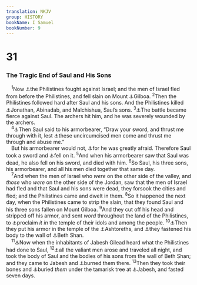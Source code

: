 ```yaml
---
translation: NKJV
group: HISTORY
bookName: I Samuel 
bookNumber: 9
---
```


<div class="title"><h1>31</h1><h3>The Tragic End of Saul and His Sons</h3></div>
<span class="verse 1sa_31_1"> <sup>1</sup>Now <a data-toggle="tooltip" data-placement="bottom" title="1 Sam. 23:22">⚓</a>the Philistines fought against Israel; and the men of Israel fled from before the Philistines, and fell slain on Mount <a data-toggle="tooltip" data-placement="bottom" title="1 Chr. 10:1–12">⚓</a>Gilboa. </span>
<span class="verse 1sa_31_2"><sup>2</sup>Then the Philistines followed hard after Saul and his sons. And the Philistines killed <a data-toggle="tooltip" data-placement="bottom" title="1 Sam. 28:4">⚓</a>Jonathan, Abinadab, and Malchishua, Saul’s sons. </span>
<span class="verse 1sa_31_3"><sup>3</sup><a data-toggle="tooltip" data-placement="bottom" title="1 Sam. 14:49; 1 Chr. 8:33">⚓</a>The battle became fierce against Saul. The archers hit him, and he was severely wounded by the archers.<br/></span>
<span class="verse 1sa_31_4"> <sup>4</sup><a data-toggle="tooltip" data-placement="bottom" title="2 Sam. 1:6">⚓</a>Then Saul said to his armorbearer, “Draw your sword, and thrust me through with it, lest <a data-toggle="tooltip" data-placement="bottom" title="Judg. 9:54; 1 Chr. 10:4">⚓</a>these uncircumcised men come and thrust me through and abuse me.”<br/> But his armorbearer would not, <a data-toggle="tooltip" data-placement="bottom" title="Judg. 14:3; 1 Sam. 14:6; 17:26, 36">⚓</a>for he was greatly afraid. Therefore Saul took a sword and <a data-toggle="tooltip" data-placement="bottom" title="2 Sam. 1:14">⚓</a>fell on it. </span>
<span class="verse 1sa_31_5"><sup>5</sup>And when his armorbearer saw that Saul was dead, he also fell on his sword, and died with him. </span>
<span class="verse 1sa_31_6"><sup>6</sup>So Saul, his three sons, his armorbearer, and all his men died together that same day.<br/></span>
<span class="verse 1sa_31_7"> <sup>7</sup>And when the men of Israel who <i>were</i> on the other side of the valley, and <i>those</i> who <i>were</i> on the other side of the Jordan, saw that the men of Israel had fled and that Saul and his sons were dead, they forsook the cities and fled; and the Philistines came and dwelt in them. </span>
<span class="verse 1sa_31_8"><sup>8</sup>So it happened the next day, when the Philistines came to strip the slain, that they found Saul and his three sons fallen on Mount Gilboa. </span>
<span class="verse 1sa_31_9"><sup>9</sup>And they cut off his head and stripped off his armor, and sent <i>word</i> throughout the land of the Philistines, to <a data-toggle="tooltip" data-placement="bottom" title="2 Sam. 1:6, 10">⚓</a>proclaim <i>it</i> <i>in</i> the temple of their idols and among the people. </span>
<span class="verse 1sa_31_10"><sup>10</sup><a data-toggle="tooltip" data-placement="bottom" title="Judg. 16:23, 24; 2 Sam. 1:20">⚓</a>Then they put his armor in the temple of the <a data-toggle="tooltip" data-placement="bottom" title="1 Sam. 21:9">⚓</a>Ashtoreths, and <a data-toggle="tooltip" data-placement="bottom" title="Judg. 2:13; 1 Sam. 7:3">⚓</a>they fastened his body to the wall of <a data-toggle="tooltip" data-placement="bottom" title="2 Sam. 21:12">⚓</a>Beth Shan.<br/></span>
<span class="verse 1sa_31_11"> <sup>11</sup><a data-toggle="tooltip" data-placement="bottom" title="Judg. 1:27">⚓</a>Now when the inhabitants of Jabesh Gilead heard what the Philistines had done to Saul, </span>
<span class="verse 1sa_31_12"><sup>12</sup><a data-toggle="tooltip" data-placement="bottom" title="1 Sam. 11:1–13">⚓</a>all the valiant men arose and traveled all night, and took the body of Saul and the bodies of his sons from the wall of Beth Shan; and they came to Jabesh and <a data-toggle="tooltip" data-placement="bottom" title="1 Sam. 11:1–11; 2 Sam. 2:4–7">⚓</a>burned them there. </span>
<span class="verse 1sa_31_13"><sup>13</sup>Then they took their bones and <a data-toggle="tooltip" data-placement="bottom" title="2 Chr. 16:14; Jer. 34:5; Amos 6:10">⚓</a>buried <i>them</i> under the tamarisk tree at <a data-toggle="tooltip" data-placement="bottom" title="2 Sam. 2:4, 5; 21:12–14">⚓</a>Jabesh, and fasted seven days.<br/></span>
